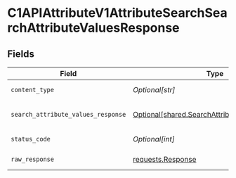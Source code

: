 # C1APIAttributeV1AttributeSearchSearchAttributeValuesResponse


## Fields

| Field                                                                                                      | Type                                                                                                       | Required                                                                                                   | Description                                                                                                |
| ---------------------------------------------------------------------------------------------------------- | ---------------------------------------------------------------------------------------------------------- | ---------------------------------------------------------------------------------------------------------- | ---------------------------------------------------------------------------------------------------------- |
| `content_type`                                                                                             | *Optional[str]*                                                                                            | :heavy_check_mark:                                                                                         | HTTP response content type for this operation                                                              |
| `search_attribute_values_response`                                                                         | [Optional[shared.SearchAttributeValuesResponse]](undefined/models/shared/searchattributevaluesresponse.md) | :heavy_minus_sign:                                                                                         | SearchAttributeValuesResponse is the response for searching AttributeValues.                               |
| `status_code`                                                                                              | *Optional[int]*                                                                                            | :heavy_check_mark:                                                                                         | HTTP response status code for this operation                                                               |
| `raw_response`                                                                                             | [requests.Response](https://requests.readthedocs.io/en/latest/api/#requests.Response)                      | :heavy_minus_sign:                                                                                         | Raw HTTP response; suitable for custom response parsing                                                    |
